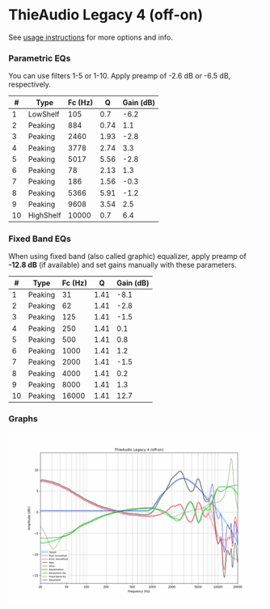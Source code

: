 # ThieAudio Legacy 4 (off-on)
See [usage instructions](https://github.com/jaakkopasanen/AutoEq#usage) for more options and info.

### Parametric EQs
You can use filters 1-5 or 1-10. Apply preamp of -2.6 dB or -6.5 dB, respectively.

|   # | Type      |   Fc (Hz) |    Q |   Gain (dB) |
|-----|-----------|-----------|------|-------------|
|   1 | LowShelf  |       105 | 0.7  |        -6.2 |
|   2 | Peaking   |       884 | 0.74 |         1.1 |
|   3 | Peaking   |      2460 | 1.93 |        -2.8 |
|   4 | Peaking   |      3778 | 2.74 |         3.3 |
|   5 | Peaking   |      5017 | 5.56 |        -2.8 |
|   6 | Peaking   |        78 | 2.13 |         1.3 |
|   7 | Peaking   |       186 | 1.56 |        -0.3 |
|   8 | Peaking   |      5366 | 5.91 |        -1.2 |
|   9 | Peaking   |      9608 | 3.54 |         2.5 |
|  10 | HighShelf |     10000 | 0.7  |         6.4 |

### Fixed Band EQs
When using fixed band (also called graphic) equalizer, apply preamp of **-12.8 dB** (if available) and set gains manually with these parameters.

|   # | Type    |   Fc (Hz) |    Q |   Gain (dB) |
|-----|---------|-----------|------|-------------|
|   1 | Peaking |        31 | 1.41 |        -8.1 |
|   2 | Peaking |        62 | 1.41 |        -2.8 |
|   3 | Peaking |       125 | 1.41 |        -1.5 |
|   4 | Peaking |       250 | 1.41 |         0.1 |
|   5 | Peaking |       500 | 1.41 |         0.8 |
|   6 | Peaking |      1000 | 1.41 |         1.2 |
|   7 | Peaking |      2000 | 1.41 |        -1.5 |
|   8 | Peaking |      4000 | 1.41 |         0.2 |
|   9 | Peaking |      8000 | 1.41 |         1.3 |
|  10 | Peaking |     16000 | 1.41 |        12.7 |

### Graphs
![](./ThieAudio%20Legacy%204%20(off-on).png)

